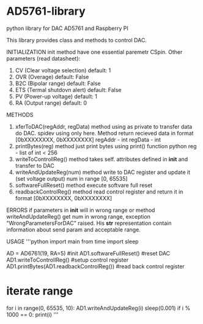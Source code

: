 # AD5761-library
python library for DAC AD5761 and Raspberry PI

This library provides class and methods to control DAC.

INITIALIZATION 
init method have one essential paremetr CSpin.
Other parameters (read datasheet):
1. CV (Clear voltage selection) default: 1
2. OVR (Overage) default: False
3. B2C (Bipolar range) default: False
4. ETS (Termal shutdovn alert) default: False
5. PV (Power-up voltage) default: 1
6. RA (Output range) default: 0

METHODS
1. xferToDAC(regAddr, regData) method using as private to transfer data do DAC. spidev using only here. Method return recieved data in format [0bXXXXXXXX, 0bXXXXXXXX]
    regAddr - int
    regData - int
2. printBytes(reg) method just print bytes using print() function python
    reg - list of int < 256
3. writeToControllReg() method takes self. attributes defined in __init__ and transfer to DAC
4. writeAndUpdateReg(num) method write to DAC register and update it (set voltage output)
    num in range [0, 65535]
5. softwareFullReset() method execute softvare full reset
6. readbackControlReg() method read control register and return it in format [0bXXXXXXXX, 0bXXXXXXXX]

ERRORS
if parameters in __init__ will in wrong range or method writeAndUpdateReg() get num in wrong range, exception "WrongParametersForDAC" raised. His __str__ representation contain information about send param and acceptable range.

USAGE
'''python
import main
from time import sleep

AD = AD6761(19, RA=5) #init
AD1.softwareFullReset() #reset DAC
AD1.writeToControllReg() #setup control register
AD1.printBytes(AD1.readbackControlReg()) #read back control register

# iterate range
for i in range(0, 65535, 10):
	AD1.writeAndUpdateReg(i)
	sleep(0.001)
    if i % 1000 == 0:
		print(i)
'''